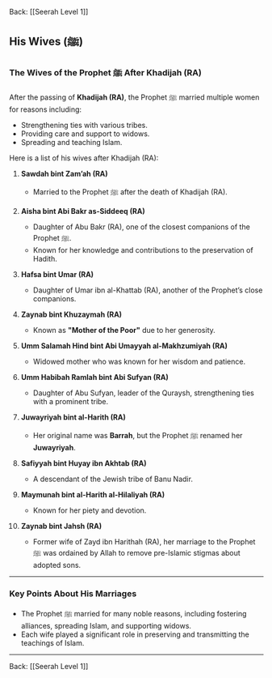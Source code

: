 Back: [[Seerah Level 1]]

## **His Wives (ﷺ)**

### **The Wives of the Prophet ﷺ After Khadijah (RA)**  
After the passing of **Khadijah (RA)**, the Prophet ﷺ married multiple women for reasons including:  
- Strengthening ties with various tribes.  
- Providing care and support to widows.  
- Spreading and teaching Islam.

Here is a list of his wives after Khadijah (RA):  

1. **Sawdah bint Zam’ah (RA)**  
   - Married to the Prophet ﷺ after the death of Khadijah (RA).  

2. **Aisha bint Abi Bakr as-Siddeeq (RA)**  
   - Daughter of Abu Bakr (RA), one of the closest companions of the Prophet ﷺ.  
   - Known for her knowledge and contributions to the preservation of Hadith.  

3. **Hafsa bint Umar (RA)**  
   - Daughter of Umar ibn al-Khattab (RA), another of the Prophet’s close companions.  

4. **Zaynab bint Khuzaymah (RA)**  
   - Known as **"Mother of the Poor"** due to her generosity.  

5. **Umm Salamah Hind bint Abi Umayyah al-Makhzumiyah (RA)**  
   - Widowed mother who was known for her wisdom and patience.  

6. **Umm Habibah Ramlah bint Abi Sufyan (RA)**  
   - Daughter of Abu Sufyan, leader of the Quraysh, strengthening ties with a prominent tribe.  

7. **Juwayriyah bint al-Harith (RA)**  
   - Her original name was **Barrah**, but the Prophet ﷺ renamed her **Juwayriyah**.  

8. **Safiyyah bint Huyay ibn Akhtab (RA)**  
   - A descendant of the Jewish tribe of Banu Nadir.  

9. **Maymunah bint al-Harith al-Hilaliyah (RA)**  
   - Known for her piety and devotion.  

10. **Zaynab bint Jahsh (RA)**  
    - Former wife of Zayd ibn Harithah (RA), her marriage to the Prophet ﷺ was ordained by Allah to remove pre-Islamic stigmas about adopted sons.  

---

### **Key Points About His Marriages**  
- The Prophet ﷺ married for many noble reasons, including fostering alliances, spreading Islam, and supporting widows.  
- Each wife played a significant role in preserving and transmitting the teachings of Islam.  

---

Back: [[Seerah Level 1]]